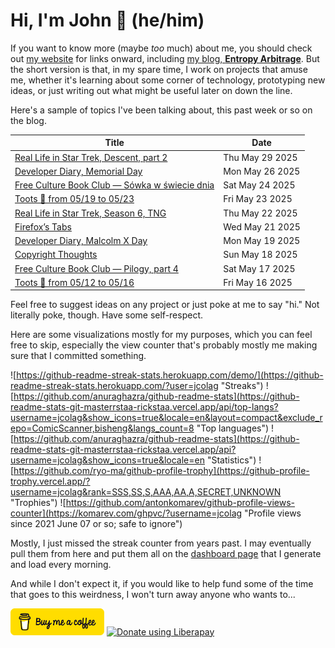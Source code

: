# Hi, I'm John 👋 (he/him)

If you want to know more (maybe *too* much) about me, you should check out [my website](https://john.colagioia.net/) for links onward, including [my blog, **Entropy Arbitrage**](https://john.colagioia.net/blog).  But the short version is that, in my spare time, I work on projects that amuse me, whether it's learning about some corner of technology, prototyping new ideas, or just writing out what might be useful later on down the line.

Here's a sample of topics I've been talking about, this past week or so on the blog.

|Title|Date|
|-----|-------|
|[Real Life in Star Trek, Descent, part 2](https://john.colagioia.net/blog/2025/05/29/descent-2.html)|Thu May 29 2025|
|[Developer Diary, Memorial Day](https://john.colagioia.net/blog/2025/05/26/memorial.html)|Mon May 26 2025|
|[Free Culture Book Club — Sówka w świecie dnia](https://john.colagioia.net/blog/2025/05/24/owl-world.html)|Sat May 24 2025|
|[Toots 🦣 from 05/19 to 05/23](https://john.colagioia.net/blog/2025/05/23/week.html)|Fri May 23 2025|
|[Real Life in Star Trek, Season 6, TNG](https://john.colagioia.net/blog/2025/05/22/ng-season-6.html)|Thu May 22 2025|
|[Firefox’s Tabs](https://john.colagioia.net/blog/2025/05/21/firefox-tabs.html)|Wed May 21 2025|
|[Developer Diary, Malcolm X Day](https://john.colagioia.net/blog/2025/05/19/malcolm-x.html)|Mon May 19 2025|
|[Copyright Thoughts](https://john.colagioia.net/blog/2025/05/18/copyright-thoughts.html)|Sun May 18 2025|
|[Free Culture Book Club — Pilogy, part 4](https://john.colagioia.net/blog/2025/05/17/pilogy-4.html)|Sat May 17 2025|
|[Toots 🦣 from 05/12 to 05/16](https://john.colagioia.net/blog/2025/05/16/week.html)|Fri May 16 2025|

Feel free to suggest ideas on any project or just poke at me to say "hi." Not literally poke, though. Have some self-respect.

Here are some visualizations mostly for my purposes, which you can feel free to skip, especially the view counter that's probably mostly me making sure that I committed something.

![https://github-readme-streak-stats.herokuapp.com/demo/](https://github-readme-streak-stats.herokuapp.com/?user=jcolag "Streaks")
![https://github.com/anuraghazra/github-readme-stats](https://github-readme-stats-git-masterrstaa-rickstaa.vercel.app/api/top-langs?username=jcolag&show_icons=true&locale=en&layout=compact&exclude_repo=ComicScanner,bisheng&langs_count=8 "Top languages")
![https://github.com/anuraghazra/github-readme-stats](https://github-readme-stats-git-masterrstaa-rickstaa.vercel.app/api?username=jcolag&show_icons=true&locale=en "Statistics")
![https://github.com/ryo-ma/github-profile-trophy](https://github-profile-trophy.vercel.app/?username=jcolag&rank=SSS,SS,S,AAA,AA,A,SECRET,UNKNOWN "Trophies")
![https://github.com/antonkomarev/github-profile-views-counter](https://komarev.com/ghpvc/?username=jcolag "Profile views since 2021 June 07 or so; safe to ignore")

Mostly, I just missed the streak counter from years past.  I may eventually pull them from here and put them all on the [dashboard page](https://github.com/jcolag/dash) that I generate and load every morning.

And while I don't expect it, if you would like to help fund some of the time that goes to this weirdness, I won't turn away anyone who wants to...

[<img src="images/default-yellow.png" alt="Buy Me a Coffee" width="150px"/>](https://www.buymeacoffee.com/jcolag)
<a href="https://liberapay.com/jcolag/donate"><img alt="Donate using Liberapay" src="https://liberapay.com/assets/widgets/donate.svg"></a>
